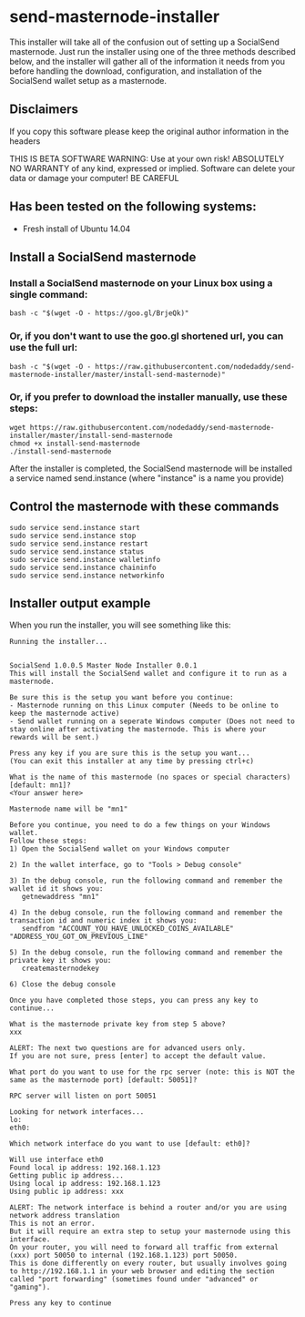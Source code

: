 # send-masternode-installer

This installer will take all of the confusion out of setting up a SocialSend masternode.
Just run the installer using one of the three methods described below, and the installer will gather all of the information it needs from you before handling the download, configuration, and installation of the SocialSend wallet setup as a masternode.

## Disclaimers
If you copy this software please keep the original author information in the headers

THIS IS BETA SOFTWARE
WARNING: Use at your own risk!
ABSOLUTELY NO WARRANTY of any kind, expressed or implied. 
Software can delete your data or damage your computer!
BE CAREFUL

## Has been tested on the following systems:
- Fresh install of Ubuntu 14.04

## Install a SocialSend masternode 

### Install a SocialSend masternode on your Linux box using a single command:
    bash -c "$(wget -O - https://goo.gl/BrjeQk)"

### Or, if you don't want to use the goo.gl shortened url, you can use the full url:
    bash -c "$(wget -O - https://raw.githubusercontent.com/nodedaddy/send-masternode-installer/master/install-send-masternode)"

### Or, if you prefer to download the installer manually, use these steps:
    wget https://raw.githubusercontent.com/nodedaddy/send-masternode-installer/master/install-send-masternode
    chmod +x install-send-masternode
    ./install-send-masternode

After the installer is completed, the SocialSend masternode will be installed a service named send.instance (where "instance" is a name you provide)

## Control the masternode with these commands
    sudo service send.instance start
    sudo service send.instance stop
    sudo service send.instance restart
    sudo service send.instance status
    sudo service send.instance walletinfo
    sudo service send.instance chaininfo
    sudo service send.instance networkinfo

## Installer output example
When you run the installer, you will see something like this:

	Running the installer...


	SocialSend 1.0.0.5 Master Node Installer 0.0.1
	This will install the SocialSend wallet and configure it to run as a masternode.

	Be sure this is the setup you want before you continue:
	- Masternode running on this Linux computer (Needs to be online to keep the masternode active)
	- Send wallet running on a seperate Windows computer (Does not need to stay online after activating the masternode. This is where your rewards will be sent.)

	Press any key if you are sure this is the setup you want...
	(You can exit this installer at any time by pressing ctrl+c)

	What is the name of this masternode (no spaces or special characters) [default: mn1]?
	<Your answer here>

	Masternode name will be "mn1"

	Before you continue, you need to do a few things on your Windows wallet.
	Follow these steps:
	1) Open the SocialSend wallet on your Windows computer

	2) In the wallet interface, go to "Tools > Debug console"

	3) In the debug console, run the following command and remember the wallet id it shows you:
	   getnewaddress "mn1"

	4) In the debug console, run the following command and remember the transaction id and numeric index it shows you:
	   sendfrom "ACCOUNT_YOU_HAVE_UNLOCKED_COINS_AVAILABLE" "ADDRESS_YOU_GOT_ON_PREVIOUS_LINE"

	5) In the debug console, run the following command and remember the private key it shows you:
	   createmasternodekey

	6) Close the debug console

	Once you have completed those steps, you can press any key to continue...

	What is the masternode private key from step 5 above?
	xxx

	ALERT: The next two questions are for advanced users only.
	If you are not sure, press [enter] to accept the default value.

	What port do you want to use for the rpc server (note: this is NOT the same as the masternode port) [default: 50051]?

	RPC server will listen on port 50051

	Looking for network interfaces...
	lo:
	eth0:

	Which network interface do you want to use [default: eth0]?

	Will use interface eth0
	Found local ip address: 192.168.1.123
	Getting public ip address...
	Using local ip address: 192.168.1.123
	Using public ip address: xxx

	ALERT: The network interface is behind a router and/or you are using network address translation
	This is not an error.
	But it will require an extra step to setup your masternode using this interface.
	On your router, you will need to forward all traffic from external (xxx) port 50050 to internal (192.168.1.123) port 50050.
	This is done differently on every router, but usually involves going to http://192.168.1.1 in your web browser and editing the section called "port forwarding" (sometimes found under "advanced" or "gaming").

	Press any key to continue

